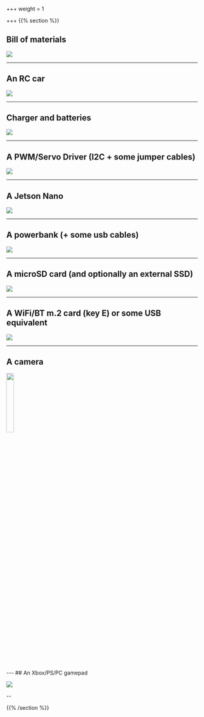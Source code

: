 +++
weight = 1

+++
{{% section %}}

## Bill of materials

![](/images/inventory.jpg)

---
## An RC car

![](/images/rc.png)

---

## Charger and batteries

![](/images/charger.png)

---
## A PWM/Servo Driver (I2C + some jumper cables)

![](/images/pca.png)

---
## A Jetson Nano

![](/images/jetson.png)

---
## A powerbank (+ some usb cables)

![](/images/powerbank.png)

---
## A microSD card (and optionally an external SSD)

![](/images/ssd.jpg)

---
## A WiFi/BT m.2 card (key E) or some USB equivalent

![](/images/wifi.jpg)

---
<section>
<h2>A camera</h2>

<img src="/images/elecam.jpg" style="height:20%;" />
</section>
---
## An Xbox/PS/PC gamepad

![](/images/inventory.jpg)

--


{{% /section %}}
